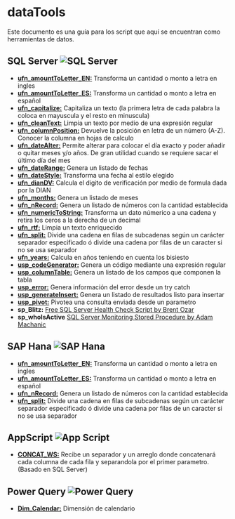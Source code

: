 # dataTools

Este documento es una guía para los script que aquí se encuentran como herramientas de datos.


## SQL Server ![SQL Server](https://i.imgur.com/NQ2eQjR.png)

 - **[ufn_amountToLetter_EN:](SQL%20Server/Scalar%20Functions/ufn_amountToLetter_EN.sql)** Transforma un cantidad o monto a letra en ingles
 - **[ufn_amountToLetter_ES:](SQL%20Server/Scalar%20Functions/ufn_amountToLetter_ES.sql)** Transforma un cantidad o monto a letra en español
 - **[ufn_capitalize:](SQL%20Server/Scalar%20Functions/ufn_capitalize.sql)** Capitaliza un texto (la primera letra de cada palabra la coloca en mayuscula y el resto en minuscula)
 - **[ufn_cleanText:](SQL%20Server/Scalar%20Functions/ufn_cleanText.sql)** Limpia un texto por medio de una expresión regular
 - **[ufn_columnPosition:](SQL%20Server/Scalar%20Functions/ufn_columnPosition.sql)** Devuelve la posición en letra de un número (A-Z). Conocer la columna en hojas de calculo
 - **[ufn_dateAlter:](SQL%20Server/Scalar%20Functions/ufn_dateAlter.sql)** Permite alterar para colocar el día exacto y poder añadir o quitar meses y/o años. De gran utilidad cuando se requiere sacar el último día del mes
 - **[ufn_dateRange:](SQL%20Server/Table-Valued%20Function/ufn_dateRange.sql)** Genera un listado de fechas
 - **[ufn_dateStyle:](SQL%20Server/Scalar%20Functions/ufn_dateStyle.sql)** Transforma una fecha al estilo elegido
 - **[ufn_dianDV:](SQL%20Server/Scalar%20Functions/ufn_dianDV.sql)** Calcula el digito de verificación por medio de formula dada por la DIAN
 - **[ufn_months:](SQL%20Server/Table-Valued%20Function/ufn_months.sql)** Genera un listado de meses
 - **[ufn_nRecord:](SQL%20Server/Table-Valued%20Function/ufn_nRecord.sql)** Genera un listado de números con la cantidad establecida
 - **[ufn_numericToString:](SQL%20Server/Scalar%20Functions/ufn_numericToString.sql)** Transforma un dato númerico a una cadena y retira los ceros a la derecha de un decimal
 - **[ufn_rtf:](SQL%20Server/Scalar%20Functions/ufn_rtf.sql)** Limpia un texto enriquecido
 - **[ufn_split:](SQL%20Server/Table-Valued%20Function/ufn_split.sql)** Divide una cadena en filas de subcadenas según un carácter separador especificado ó divide una cadena por filas de un caracter si no se usa separador
 - **[ufn_years:](SQL%20Server/Scalar%20Functions/ufn_years.sql)** Calcula en años teniendo en cuenta los bisiesto
 - **[usp_codeGenerator:](SQL%20Server/Stored%20Procedure/usp_codeGenerator.sql)** Genera un código mediante una expresión regular
 - **[usp_columnTable:](SQL%20Server/Stored%20Procedure/usp_columnTable.sql)** Genera un listado de los campos que componen la tabla
 - **[usp_error:](SQL%20Server/Stored%20Procedure/usp_error.sql)** Genera información del error desde un try catch
 - **[usp_generateInsert:](SQL%20Server/Stored%20Procedure/usp_generateInsert.sql)** Genera un listado de resultados listo para insertar
 - **[usp_pivot:](SQL%20Server/Stored%20Procedure/usp_pivot.sql)** Pivotea una consulta enviada desde un parametro
 - **sp_Blitz:** [Free SQL Server Health Check Script by Brent Ozar](https://www.brentozar.com/blitz/)
 - **sp_whoIsActive** [SQL Server Monitoring Stored Procedure by Adam Machanic](http://whoisactive.com/)


## SAP Hana ![SAP Hana](https://i.imgur.com/oUnQ4km.png)

 - **[ufn_amountToLetter_EN:](SAP%20Hana/Scalar%20Functions/ufn_amountToLetter_EN.sql)** Transforma un cantidad o monto a letra en ingles
 - **[ufn_amountToLetter_ES:](SAP%20Hana/Scalar%20Functions/ufn_amountToLetter_ES.sql)** Transforma un cantidad o monto a letra en español
 - **[ufn_nRecord:](SAP%20Hana/Table-Valued%20Function/ufn_nRecord.sql)** Genera un listado de números con la cantidad establecida
 - **[ufn_split:](SAP%20Hana/Table-Valued%20Function/ufn_split.sql)** Divide una cadena en filas de subcadenas según un carácter separador especificado ó divide una cadena por filas de un caracter si no se usa separador


## AppScript ![App Script](https://i.imgur.com/zdtSQSa.png)

 - **[CONCAT_WS:](AppScript/CONCAT_WS.js)** Recibe un separador y un arreglo donde concatenará cada columna de cada fila y separandola por el primer parametro. (Basado en SQL Server)


## Power Query ![Power Query](https://i.imgur.com/1XmeS9k.png)

 - **[Dim_Calendar:](Power%20Query/Dim_Calendar.pq)** Dimensión de calendario
